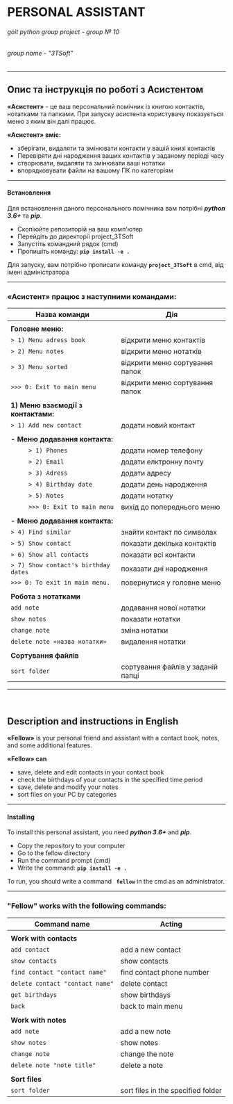 # **PERSONAL ASSISTANT**
###### goit python group project - group № 10 
###### group name - "3TSoft"

------------
##  Опис та інструкція по роботі з Асистентом

**«Асистент»** - це ваш персональний помічник із книгою контактів, нотатками та папками. При запуску асистента користувачу показується меню з яким він далі працює.

**«Асистент» вміє:**
- зберігати, видаляти та змінювати контакти у вашій книзі контактів
- Перевіряти дні народження ваших контактів у заданому періоді часу
- створювати, видаляти та змінювати ваші нотатки
- впорядковувати файли на вашому ПК по категоріям
------------

#### Встановлення

Для встановлення даного персонального помічника вам потрібні ***python 3.6+*** та ***pip***.

- Скопіюйте репозиторій на ваш комп'ютер
- Перейдіть до директорії project_3TSoft
- Запустіть командний рядок (cmd)
- Пропишіть команду: **`pip install -e .`**

Для запуску, вам потрібно прописати команду **`project_3TSoft`** в cmd, від імені адміністратора 

------------

###  «Асистент» працює з наступними командами:

| Назва команди |  Дія |
| ------------ | ------------ |
|||
|**Головне меню:**||
| `> 1) Menu adress book` | відкрити меню контактів |
| `> 2) Menu notes`  | відкрити меню нотатків |
| `> 3) Menu sorted`  | відкрити меню сортування папок |
| `>>> 0: Exit to main menu`  | відкрити меню сортування папок |
|||
|**1) Меню взаємодії з контактами:**||
| `> 1) Add new contact` | додати новий контакт |
|||
|**- Меню додавання контакта:**||
| `     > 1) Phones`  | додати номер телефону |
| `     > 2) Email`  | додати елктронну почту |
| `     > 3) Adress`  | додати адресу |
| `     > 4) Birthday date`  | додати день народження |
| `     > 5) Notes`  | додати нотатку |
| `     >>> 0: Exit to main menu`  | вихід до попереднього меню |
|||
|**- Меню додавання контакта:**||
| `> 4) Find similar` | знайти контакт по символах|
| `> 5) Show contact` | показати декілька контактів  |
| `> 6) Show all contacts` | показати всі контакти|
| `> 7) Show contact's birthday dates` | показати дні народження |
| `>>> 0: To exit in main menu.` | повернутися у головне меню|
|||
|**Робота з нотатками**||
| `add note` | додавання нової нотатки |
| `show notes` | показати нотатки |
| `change note` | зміна нотатки |
| `delete note «назва нотатки»` | видалення нотатки |
|||
|**Сортування файлів**||
| `sort folder` | сортування файлів у заданій папці |
------------
‎
## Description and instructions in English

**«Fellow»** is your personal friend and assistant with a contact book, notes, and some additional features.

**«Fellow» can**
- save, delete and edit contacts in your contact book
- сheck the birthdays of your contacts in the specified time period
- save, delete and modify your notes
- sort files on your PC by categories
------------

#### Installing

To install this personal assistant, you need ***python 3.6+*** and ***pip***.

- Copy the repository to your computer
- Go to the fellow directory
- Run the command prompt (cmd)
- Write the command: **`pip install -e .`**

To run, you should write a command **` fellow`** in the cmd as an administrator.

------------

###  "Fellow" works with the following commands:

| Command name |  Acting |
| ------------ | ------------ |
|||
|**Work with contacts**||
| `add contact` | add a new contact |
| `show contacts`  | show contacts |
| `find contact "сontact name"`  | find contact phone number |
| `delete contact "сontact name"` | delete contact |
| `get birthdays` | show birthdays |
| `back` | back to main menu|
|||
|**Work with notes**||
| `add note` | add a new note |
| `show notes` | show notes |
| `change note` | change the note |
| `delete note "note title"` | delete a note |
|||
|**Sort files**||
| `sort folder` | sort files in the specified folder |
